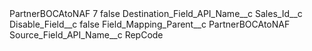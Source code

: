 <?xml version="1.0" encoding="UTF-8"?>
<CustomMetadata xmlns="http://soap.sforce.com/2006/04/metadata" xmlns:xsi="http://www.w3.org/2001/XMLSchema-instance" xmlns:xsd="http://www.w3.org/2001/XMLSchema">
    <label>PartnerBOCAtoNAF 7</label>
    <protected>false</protected>
    <values>
        <field>Destination_Field_API_Name__c</field>
        <value xsi:type="xsd:string">Sales_Id__c</value>
    </values>
    <values>
        <field>Disable_Field__c</field>
        <value xsi:type="xsd:boolean">false</value>
    </values>
    <values>
        <field>Field_Mapping_Parent__c</field>
        <value xsi:type="xsd:string">PartnerBOCAtoNAF</value>
    </values>
    <values>
        <field>Source_Field_API_Name__c</field>
        <value xsi:type="xsd:string">RepCode</value>
    </values>
</CustomMetadata>
